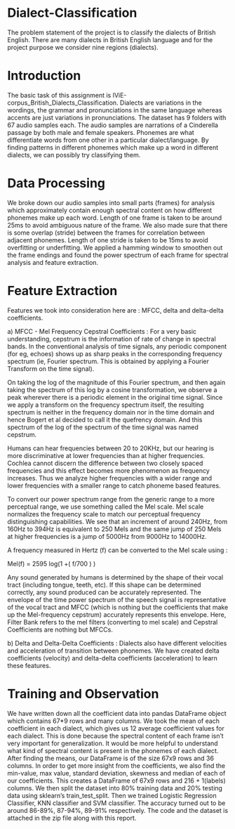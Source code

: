 # Dialect-Classification
The problem statement of the project is to classify the dialects of British English. There are many dialects in British English language and for the project purpose we consider nine regions (dialects). 

# Introduction 

The basic task of this assignment is IViE-corpus_British_Dialects_Classification. Dialects are variations in the wordings, the grammar and pronunciations in the same language whereas accents are just variations in pronunciations. 
The dataset has 9 folders with 67 audio samples each. The audio samples are narrations of a Cinderella passage by both male and female speakers.
Phonemes are what differentiate words from one other in a particular dialect/language. By finding patterns in different phonemes which make up a word in different dialects, we can possibly try classifying them.


# Data Processing

We broke down our audio samples into small parts (frames) for analysis which approximately contain enough spectral content on how different phonemes make up each word. Length of one frame is taken to be around 25ms to avoid ambiguous nature of the frame.
We also made sure that there is some overlap (stride) between the frames for correlation between adjacent phonemes. Length of one stride is taken to be 15ms to avoid overfitting or underfitting.
We applied a hamming window to smoothen out the frame endings and found the power spectrum of each frame for spectral analysis and feature extraction.

# Feature Extraction

Features we took into consideration here are : MFCC, delta and delta-delta coefficients.

a) MFCC - Mel Frequency Cepstral Coefficients :
For a very basic understanding, cepstrum is the information of rate of change in spectral bands. In the conventional analysis of time signals, any periodic component (for eg, echoes) shows up as sharp peaks in the corresponding frequency spectrum (ie, Fourier spectrum. This is obtained by applying a Fourier Transform on the time signal).

On taking the log of the magnitude of this Fourier spectrum, and then again taking the spectrum of this log by a cosine transformation, we observe a peak wherever there is a periodic element in the original time signal. Since we apply a transform on the frequency spectrum itself, the resulting spectrum is neither in the frequency domain nor in the time domain and hence Bogert et al decided to call it the quefrency domain. And this spectrum of the log of the spectrum of the time signal was named cepstrum. 

Humans can hear frequencies between 20 to 20KHz, but our hearing is more discriminative at lower frequencies than at higher frequencies. Cochlea cannot discern the difference between two closely spaced frequencies and this effect becomes more phenomenon as frequency increases. Thus we analyze higher frequencies with a wider range and lower frequencies with a smaller range to catch phoneme based features.

To convert our power spectrum range from the generic range to a more perceptual range, we use something called the Mel scale. Mel scale normalizes the frequency scale to match our perceptual frequency distinguishing capabilities. We see that an increment of around 240Hz, from 160Hz to 394Hz is equivalent to 250 Mels and the same jump of 250 Mels at higher frequencies is a jump of 5000Hz from 9000Hz to 14000Hz.

A frequency measured in Hertz (f) can be converted to the Mel scale using :

Mel(f) = 2595 log(1 +( f/700 ) )

Any sound generated by humans is determined by the shape of their vocal tract (including tongue, teeth, etc). If this shape can be determined correctly, any sound produced can be accurately represented. The envelope of the time power spectrum of the speech signal is representative of the vocal tract and MFCC (which is nothing but the coefficients that make up the Mel-frequency cepstrum) accurately represents this envelope. Here, Filter Bank refers to the mel filters (converting to mel scale) and Cepstral Coefficients are nothing but MFCCs.

b) Delta and Delta-Delta Coefficients :
Dialects also have different velocities and acceleration of transition between phonemes. We have created delta coefficients (velocity) and delta-delta coefficients (acceleration) to learn these features.

# Training and Observation

We have written down all the coefficient data into pandas DataFrame object which contains 67*9 rows and many columns. We took the mean of each coefficient in each dialect, which gives us 12 average coefficient values for each dialect. This is done because the spectral content of each frame isn’t very important for generalization. It would be more helpful to understand what kind of spectral content is present in the phonemes of each dialect.
After finding the means, our DataFrame is of the size 67x9 rows and 36 columns. In order to get more insight from the coefficients, we also find the min-value, max value, standard deviation, skewness and median of each of our coefficients. This creates a DataFrame of 67x9 rows and 216 + 1(labels) columns.
We then split the dataset into 80% training data and 20% testing data using sklearn’s train_test_split.
Then we trained Logistic Regression Classifier, KNN classifier and SVM classifier. The accuracy turned out to be around 86-89%, 87-94%, 89-91% respectively. 
The code and the dataset is attached in the zip file along with this report.
 
 



